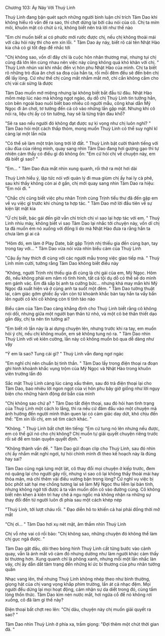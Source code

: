 




Chương 103: Áy Náy Với Thuỳ Linh

Thuỳ Linh đang bận quét sạch những người bình luận chỉ trích Tâm Dao khi không hiểu rõ vấn đề ra sao, thì chợt dừng lại bởi câu nói của cô. Chị ta mím môi, khuôn mặt có chút ủ rũ, không biết nên trả lời như thế nào

"Em chỉ muốn biết ai có phước mới rước được chị, nếu chị không thoải mái với câu hỏi này thì cho em xin lỗi. " Tâm Dao áy náy, biết rõ cái tên Nhật Hào kia chả có gì tốt đẹp để nhắc tới

"Chị không sao, vốn dĩ đây chỉ là cuộc hôn nhân thương mại, nhưng tụi chị cũng đã lớn lên cùng nhau nên việc này cũng không quá khó khăn với chị. " Thuỳ Linh nhún vai khi nhắc đến vị hôn phu Nhật Hào của mình. Chị ta biết rõ những trò đùa ăn chơi sa đoạ của hắn ta, rồi mỗi đêm đều sẽ đến bên chị để lấy lòng. Cứ như thế chị cũng mắt nhắm mắt mở, chỉ cần không cắm cho chị vài cái sừng là được

Tâm Dao muốn mở miệng nhưng lại không biết bắt đầu từ đâu. Nhật Hào mồm mép lúc nào mà không ngọt ngào, dụ dỗ chị Thuỳ Linh tin tưởng hắn, còn bên ngoài bao nuôi biết bao nhiêu cô người mẫu, công khai dẫn Mỹ Ngọc đi ăn chơi, tơ tưởng đến cả cô vào những lần gặp mặt. Nhưng khi cô nói ra, liệu chị ấy có tin tưởng, hay sẽ là từng trận đau khổ?

"Sẽ ra sao nếu người đó không đạt được sự kì vọng như chị luôn nghĩ? " Tâm Dao hỏi một cách thấp thỏm, mong muốn Thuỳ Linh có thể suy nghĩ kĩ càng lại một lần nữa

"Có thể sẽ làm một trận long trời lở đất. " Thuỳ Linh bật cười thành tiếng với câu đùa của riêng mình, quay sang nhìn Tâm Dao đang hơi gượng gạo thì tự nhiên cảm thấy có điều gì đó không ổn: "Em cứ hỏi chị về chuyện này, em đã biết gì sao? "

"Em... " Tâm Dao đưa mắt nhìn xung quanh, rồi thở ra một hơi dài

Thuỳ Linh hiểu ý, lập tức nói với quản lý đi mua giùm chị ấy hai ly cà phê, sau khi thấy không còn ai ở gần, chị mới quay sang nhìn Tâm Dao ra hiệu: "Em nói đi. "

"Chắc chị cũng biết việc phu nhân Trịnh cùng Trịnh tiểu thư đã đến gặp em về vụ việc gì trước khi chúng ta hợp tác. " Tâm Dao mở lời đầu tiên về sự kiện lật mặt kia

"Ừ chị biết, bác gái đến giờ vẫn chỉ trích chị vì sao lại hợp tác với em. " Thuỳ Linh nhíu mày, không biết vì sao Tâm Dao lại nhắc tới chuyện này, vốn dĩ chị ta đã muốn ém nó xuống với đống lí do mà Nhật Hào đưa ra rằng hắn ta chưa làm gì ai cả

"Hôm đó, em làm ở Play Date, bắt gặp Trịnh nhị thiếu gia đến cùng bạn, tay trong tay với... " Tâm Dao vừa nói vừa nhìn biểu cảm của Thuỳ Linh

"Cậu ấy hay thích đi cùng với các người mẫu trong việc giao tiếp mà. " Thuỳ Linh mỉm cười, tưởng rằng Tâm Dao không biết điều này

"Không, người Trịnh nhị thiếu gia đi cùng là chị gái của em, Mỹ Ngọc. Hôm đó, nếu không phải em nắm rõ tình hình, tất cả tội dụ dỗ có thể sẽ do mình em gánh vác. Em đã sắp bị anh ta cưỡng bức... nhưng khá may mắn khi Mỹ Ngọc đã xuất hiện và ở cùng anh ta suốt một đêm. " Tâm Dao tường thuật lại, cảm giác gớm ghiếc ấy vẫn còn từ khoảnh khắc bàn tay hắn ta vấy bẩn lên người cô khi cô không còn tí tỉnh táo nào

Biểu cảm của Tâm Dao càng khẳng định cho Thuỳ Linh biết rằng cô không nói dối, nhưng giữa một người bạn thân từ nhỏ, và một cô bé thân thiết dạo gần đây, chị ta nên tin tưởng ai?

"Em biết rõ lần này là ai dựng chuyện lên, nhưng trước khi ra tay, em muốn hỏi ý chị, nếu chị không muốn, em sẽ không tung nó ra. " Tâm Dao nhìn Thuỳ Linh với vẻ kiên cường, lần này cô không muốn bỏ qua dễ dàng như vậy


"Ý em là sao? Tung cái gì? " Thuỳ Linh vẫn đang ngơ ngác

"Em nghĩ chị nên chuẩn bị tinh thần. " Tâm Dao lấy trong điện thoại ra đoạn ghi hình khoảnh khắc vụng trộm của Mỹ Ngọc và Nhật Hào trong khuôn viên trường lần đó

Sắc mặt Thuỳ Linh càng lúc càng xấu thêm, sau đó trả điện thoại lại cho Tâm Dao, bao nhiêu lời ngon ngọt của vị hôn phu bây giờ giống như lời ngụy biện cho những hành động dơ bẩn của mình

"Chị không sao chứ ạ? " Tâm Dao tắt điện thoại, sau đó hỏi han tình trạng của Thuỳ Linh một cách lo lắng, thì ra nếu cứ đâm đầu vào một chuyện mà ảnh hưởng đến người mình thân quen lại có cảm giác day dứt, khó chịu đến thế: "Em xin lỗi chị, em sẽ tìm cách khác. "

"Không. " Thuỳ Linh bất chợt lên tiếng: "Em cứ tung nó lên nhưng nếu được, em có thể gửi nó cho chị không? Chị muốn tự giải quyết chuyện riêng trước rồi sẽ để em toàn quyền quyết định. "

"Không thành vấn đề. " Tâm Dao gửi đoạn clip cho Thuỳ Linh, sau đó nhìn chị ấy nhắm mắt nghỉ ngơi, tự hỏi chính mình đi theo kế hoạch này là đúng hay sai?

Tâm Dao cũng ngả lưng một lát, cô thay đổi mọi chuyện ở kiếp trước, đem nó quăng lại cho người gây rối, nhưng vì sao cô lại không thấy thoải mái hay thỏa mãn, mà chỉ thêm vài điều vướng bận trong lòng? Cứ nghĩ vụ việc bị bóc phốt sát hại mẹ chồng tương lai sẽ làm Mỹ Ngọc thu liễm lại bản tính, nhưng không ngờ tới được ả ta vẫn muốn dồn cô vào đường cùng. Cô không biết nên khen ả kiên trì hay chê ả ngu ngốc mà không nhận ra những sự thay đổi đến từ người luôn đi phía sau một cách khép nép

"Thuỳ Linh, tới lượt cháu rồi. " Đạo diễn hô to khiến cả hai phải đồng thời mở mắt

"Chị ơi... " Tâm Dao hơi xụ nét mặt, âm thầm nhìn Thuỳ Linh

Chị vỗ nhẹ vai cô rồi bảo: "Chị không sao, những chuyện đó không thể làm chị gục ngã được. "

Tâm Dao gật đầu, dõi theo bóng hình Thuỳ Linh cất từng bước vào cảnh quay, vẫn là ánh mắt vô cảm đó nhưng dường như làm người khác cảm thấy bi thương hơn. Xung quanh chỉ là phông xanh, nhưng mỗi một lần nhấc làn váy, chị ấy dẫn dắt tâm trạng đến những kí ức bi thương của phu nhân tướng quân

Nhạc vang lên, thế nhưng Thuỳ Linh không nhép theo như bình thường, giọng hát của chị vang vọng khắp phim trường, lấn át cả nhạc đệm. Mọi người đều dừng lại mọi hoạt động, cảm nhận sự da diết trong đó, cùng tấm lòng thổn thức. Tâm Dao kìm nén nước mắt, hơi ngửa cổ để nó không rơi xuống, cô đã làm gì thế này?

Điện thoại bất chợt reo lên: "Chị dâu, chuyện này chị muốn giải quyết ra sao? "

Tâm Dao nhìn Thuỳ Linh ở phía xa, trầm giọng: "Đợi thêm một chút thời gian đã. "




